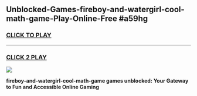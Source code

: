 
## Unblocked-Games-fireboy-and-watergirl-cool-math-game-Play-Online-Free #a59hg
<h3>
<a href="https://us.freeplayer.one?title=fireboy-and-watergirl-cool-math-game&ref=10M">CLICK TO PLAY</a></h3>
<hr>

<h3>
<a href="https://us.freeplayer.one?title=fireboy-and-watergirl-cool-math-game&ref=10M">CLICK 2 PLAY</a>
  
</h3>

<a href="https://us.freeplayer.one?title=fireboy-and-watergirl-cool-math-game&ref=10M"><img src="https://clearcache.store/games.png"></a>


**fireboy-and-watergirl-cool-math-game games unblocked: Your Gateway to Fun and Accessible Online Gaming**
